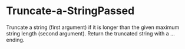 # Truncate-a-StringPassed
Truncate a string (first argument) if it is longer than the given maximum string length (second argument). Return the truncated string with a ... ending.
